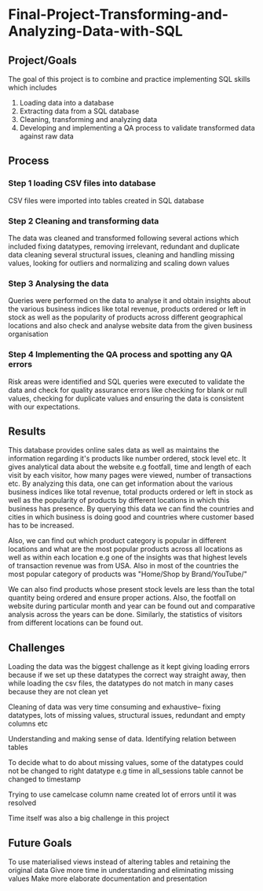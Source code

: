 # Final-Project-Transforming-and-Analyzing-Data-with-SQL

## Project/Goals
The goal of this project is to combine and practice implementing SQL skills which includes 

1. Loading data into a database
2. Extracting data from a SQL database
3. Cleaning, transforming and analyzing data
4. Developing and implementing a QA process to validate transformed data against raw data

## Process
### Step 1 loading CSV files into database
CSV files were imported into tables created in SQL database
### Step 2 Cleaning and transforming data
The data was cleaned and transformed following several actions which included fixing datatypes, removing irrelevant, redundant and duplicate data
cleaning several structural  issues, cleaning and handling missing values, looking for outliers and normalizing and scaling down values
### Step 3 Analysing the data
Queries were performed on the data to analyse it and obtain insights about the various business indices like total revenue, products ordered or left 
in stock as well as the popularity of products across different geographical locations and  also check and analyse website data from the given business
organisation
### Step 4 Implementing the QA process and spotting any QA errors
Risk areas were identified and SQL queries were executed to validate the data and check for quality assurance errors like checking for blank or null values, checking for duplicate values and ensuring the data is consistent with our expectations.

## Results
This database provides online sales data as well as maintains the information regarding it's products like number ordered, stock level etc. It gives 
analytical data about the website e.g footfall, time and length of each visit by each visitor,  how many pages were viewed, number of transactions etc.
By analyzing this data, one can get information about the various business indices like total revenue, total products ordered or left in stock as well as 
the popularity of products by different locations in which this business has presence. By querying this data we can find the countries and cities in which
business is doing good and countries where customer based has to be increased.

Also, we can find out which product category is popular in different locations and what are the most popular products across all locations as well as within 
each location e.g one of the insights was that highest levels of transaction revenue was from USA. Also in most of the countries the most popular category of products was "Home/Shop by Brand/YouTube/"

We can also find products whose present stock levels are less than the total quantity being ordered and ensure proper actions. Also, the footfall on website 
during particular month and year can be found out and comparative analysis across the years can be done. Similarly, the statistics of visitors from different locations can be found out.

## Challenges 
Loading the data was the biggest challenge as it kept giving loading errors because if we set up these datatypes the correct way straight away, then while 
loading the csv files, the datatypes do not match in many cases because they are not clean yet

Cleaning of data was very time consuming and exhaustive– fixing datatypes, lots of missing values, structural issues, redundant and empty columns etc 

Understanding and making sense of data. Identifying relation between tables

To decide what to do about missing values, some of the datatypes could not be changed to right datatype e.g time in all_sessions table cannot be changed to timestamp

Trying to use camelcase column name created lot of errors until it was resolved

Time itself was also a big challenge in this project



## Future Goals

To use materialised views instead of altering tables and retaining the original data
Give more time in understanding and eliminating missing values
Make more elaborate documentation and presentation
